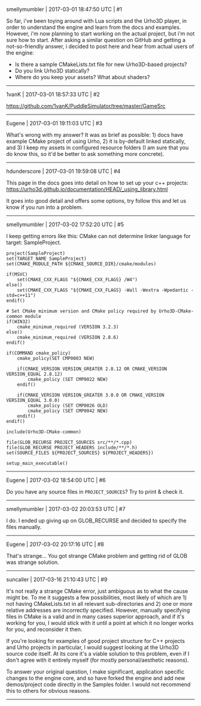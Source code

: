 smellymumbler | 2017-03-01 18:47:50 UTC | #1

So far, i've been toying around with Lua scripts and the Urho3D player, in order to understand the engine and learn from the docs and examples. However, i'm now planning to start working on the actual project, but i'm not sure how to start. After asking a similar question on GitHub and getting a not-so-friendly answer, i decided to post here and hear from actual users of the engine:

* Is there a sample CMakeLists.txt file for new Urho3D-based projects?
* Do you link Urho3D statically? 
* Where do you keep your assets? What about shaders?

-------------------------

1vanK | 2017-03-01 18:57:33 UTC | #2

https://github.com/1vanK/PuddleSimulator/tree/master/GameSrc

-------------------------

Eugene | 2017-03-01 19:11:03 UTC | #3

What's wrong with my answer? It was as brief as possible: 1) docs have example CMake project of using Urho, 2) it is by-default linked statically, and 3) I keep my assets in configured resource folders (I am sure that you do know this, so it'd be better to ask something more concrete).

-------------------------

hdunderscore | 2017-03-01 19:59:08 UTC | #4

This page in the docs goes into detail on how to set up your c++ projects:
https://urho3d.github.io/documentation/HEAD/_using_library.html

It goes into good detail and offers some options, try follow this and let us know if you run into a problem.

-------------------------

smellymumbler | 2017-03-02 17:52:20 UTC | #5

I keep getting errors like this: CMake can not determine linker language for target: SampleProject.

    project(SampleProject)
    set(TARGET_NAME SampleProject)
    set(CMAKE_MODULE_PATH ${CMAKE_SOURCE_DIR}/cmake/modules)

    if(MSVC)
        set(CMAKE_CXX_FLAGS "${CMAKE_CXX_FLAGS} /W4")
    else()
        set(CMAKE_CXX_FLAGS "${CMAKE_CXX_FLAGS} -Wall -Wextra -Wpedantic -std=c++11")
    endif()

    # Set CMake minimum version and CMake policy required by Urho3D-CMake-common module
    if(WIN32)
        cmake_minimum_required (VERSION 3.2.3)
    else()
        cmake_minimum_required (VERSION 2.8.6)
    endif()

    if(COMMAND cmake_policy)
        cmake_policy(SET CMP0003 NEW)

        if(CMAKE_VERSION VERSION_GREATER 2.8.12 OR CMAKE_VERSION VERSION_EQUAL 2.8.12)
            cmake_policy (SET CMP0022 NEW)
        endif()

        if(CMAKE_VERSION VERSION_GREATER 3.0.0 OR CMAKE_VERSION VERSION_EQUAL 3.0.0)
            cmake_policy (SET CMP0026 OLD)
            cmake_policy (SET CMP0042 NEW)
        endif()
    endif()

    include(Urho3D-CMake-common)

    file(GLOB_RECURSE PROJECT_SOURCES src/**/*.cpp)
    file(GLOB_RECURSE PROJECT_HEADERS include/**/*.h)
    set(SOURCE_FILES ${PROJECT_SOURCES} ${PROJECT_HEADERS})

    setup_main_executable()

-------------------------

Eugene | 2017-03-02 18:54:00 UTC | #6

Do you have any source files in `PROJECT_SOURCES`?
Try to print & check it.

-------------------------

smellymumbler | 2017-03-02 20:03:53 UTC | #7

I do. I ended up giving up on GLOB_RECURSE and decided to specify the files manually.

-------------------------

Eugene | 2017-03-02 20:17:16 UTC | #8

That's strange... You got strange CMake problem and getting rid of GLOB was strange solution.

-------------------------

suncaller | 2017-03-16 21:10:43 UTC | #9

It's not really a strange CMake error, just ambiguous as to what the cause might be. To me it suggests a few possibilities, most likely of which are 1) not having CMakeLists.txt in all relevant sub-directories and 2) one or more relative addresses are incorrectly specified. However, manually specifying files in CMake is a valid and in many cases superior approach, and if it's working for you, I would stick with it until a point at which it no longer works for you, and reconsider it then.

If you're looking for examples of good project structure for C++ projects and Urho projects in particular, I would suggest looking at the Urho3D source code itself. At its core it's a viable solution to this problem, even if I don't agree with it entirely myself (for mostly personal/aesthetic reasons).

To answer your original question, I make significant, application specific changes to the engine core, and so have forked the engine and add new demos/project code directly in the Samples folder. I would not recommend this to others for obvious reasons.

-------------------------

